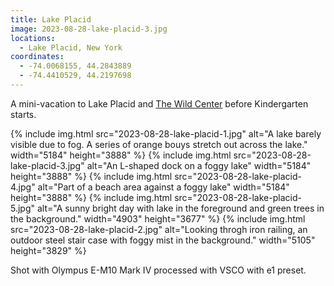 ```yaml
---
title: Lake Placid
image: 2023-08-28-lake-placid-3.jpg
locations:
  - Lake Placid, New York
coordinates:
  - -74.0068155, 44.2843889
  - -74.4410529, 44.2197698
---
```


A mini-vacation to Lake Placid and [The Wild Center](https://www.wildcenter.org/) before Kindergarten starts.

<div class="photos">
{% include img.html src="2023-08-28-lake-placid-1.jpg" alt="A lake barely visible due to fog. A series of orange bouys stretch out across the lake." width="5184" height="3888" %}
{% include img.html src="2023-08-28-lake-placid-3.jpg" alt="An L-shaped dock on a foggy lake" width="5184" height="3888" %}
{% include img.html src="2023-08-28-lake-placid-4.jpg" alt="Part of a beach area against a foggy lake" width="5184" height="3888" %}
{% include img.html src="2023-08-28-lake-placid-5.jpg" alt="A sunny bright day with lake in the foreground and green trees in the background." width="4903" height="3677" %}
{% include img.html src="2023-08-28-lake-placid-2.jpg" alt="Looking throgh iron railing, an outdoor steel stair case with foggy mist in the background." width="5105" height="3829" %}
</div>

Shot with Olympus E-M10 Mark IV processed with VSCO with e1 preset.

